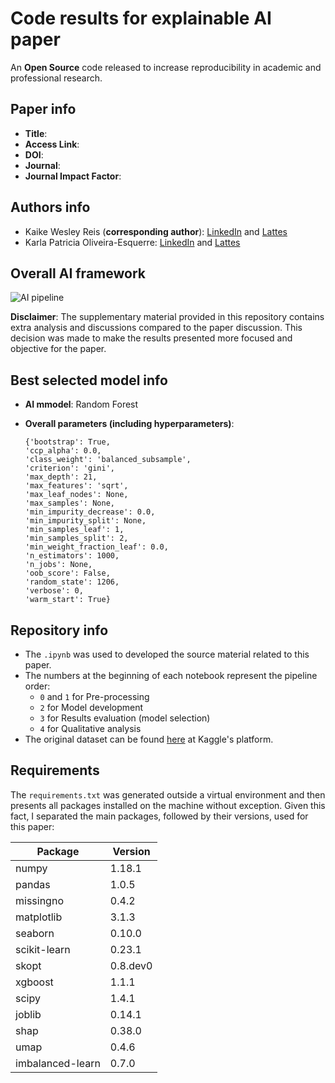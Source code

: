 # Code results for explainable AI paper
An **Open Source**  code released to increase reproducibility in academic and professional research.

## Paper info
- **Title**:
- **Access Link**:
- **DOI**:
- **Journal**:
- **Journal Impact Factor**:

## Authors info
- Kaike Wesley Reis (**corresponding author**): [LinkedIn](https://www.linkedin.com/in/kaike-wesley-reis/) and [Lattes](http://lattes.cnpq.br/0566221555180240)
- Karla Patricia Oliveira-Esquerre: [LinkedIn](https://www.linkedin.com/in/karla-esquerre-5a1b2234/) and [Lattes](http://lattes.cnpq.br/1956096628005272)

## Overall AI framework
![AI pipeline](https://user-images.githubusercontent.com/32513366/89131523-c9692f80-d4e3-11ea-8738-9405275f972e.png)

**Disclaimer**: The supplementary material provided in this repository contains extra analysis and discussions compared to the paper discussion. This decision was made to make the results presented more focused and objective for the paper.

## Best selected model info
- **AI mmodel**: Random Forest
- **Overall parameters (including hyperparameters)**:
 
  ```
  {'bootstrap': True,
  'ccp_alpha': 0.0,
  'class_weight': 'balanced_subsample',
  'criterion': 'gini',
  'max_depth': 21,
  'max_features': 'sqrt',
  'max_leaf_nodes': None,
  'max_samples': None,
  'min_impurity_decrease': 0.0,
  'min_impurity_split': None,
  'min_samples_leaf': 1,
  'min_samples_split': 2,
  'min_weight_fraction_leaf': 0.0,
  'n_estimators': 1000,
  'n_jobs': None,
  'oob_score': False,
  'random_state': 1206,
  'verbose': 0,
  'warm_start': True}
  ```

## Repository info
- The `.ipynb` was used to developed the source material related to this paper.
- The numbers at the beginning of each notebook represent the pipeline order:
  - `0` and `1` for Pre-processing
  - `2` for Model development
  - `3` for Results evaluation (model selection)
  - `4` for Qualitative analysis
- The original dataset can be found [here](https://www.kaggle.com/einsteindata4u/covid19) at Kaggle's platform.

## Requirements
The `requirements.txt` was generated outside a virtual environment and then presents all packages installed on the machine without exception. Given this fact, I separated the main packages, followed by their versions, used for this paper:

Package       | Version
------------ | -------------
numpy        | 1.18.1
pandas       | 1.0.5
missingno    | 0.4.2
matplotlib   | 3.1.3
seaborn      | 0.10.0
scikit-learn | 0.23.1
skopt        | 0.8.dev0
xgboost      | 1.1.1
scipy        | 1.4.1
joblib       | 0.14.1
shap         | 0.38.0
umap         | 0.4.6
imbalanced-learn  | 0.7.0
